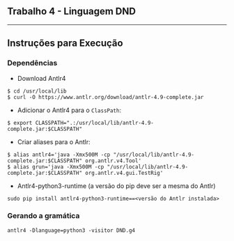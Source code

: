 ## Trabalho 4 - Linguagem DND
---

## Instruções para Execução
### Dependências 
* Download Antlr4
```
$ cd /usr/local/lib
$ curl -O https://www.antlr.org/download/antlr-4.9-complete.jar 
```
* Adicionar o Antlr4 para o ```ClassPath```:
```
$ export CLASSPATH=".:/usr/local/lib/antlr-4.9-complete.jar:$CLASSPATH"
```
* Criar aliases para o Antlr:
```
$ alias antlr4='java -Xmx500M -cp "/usr/local/lib/antlr-4.9-complete.jar:$CLASSPATH" org.antlr.v4.Tool'
$ alias grun='java -Xmx500M -cp "/usr/local/lib/antlr-4.9-complete.jar:$CLASSPATH" org.antlr.v4.gui.TestRig'
```

* Antlr4-python3-runtime (a versão do pip deve ser a mesma do Antlr)
```
sudo pip install antlr4-python3-runtime==<versão do Antlr instalada>
```

### Gerando a gramática
```
antlr4 -Dlanguage=python3 -visitor DND.g4
```

